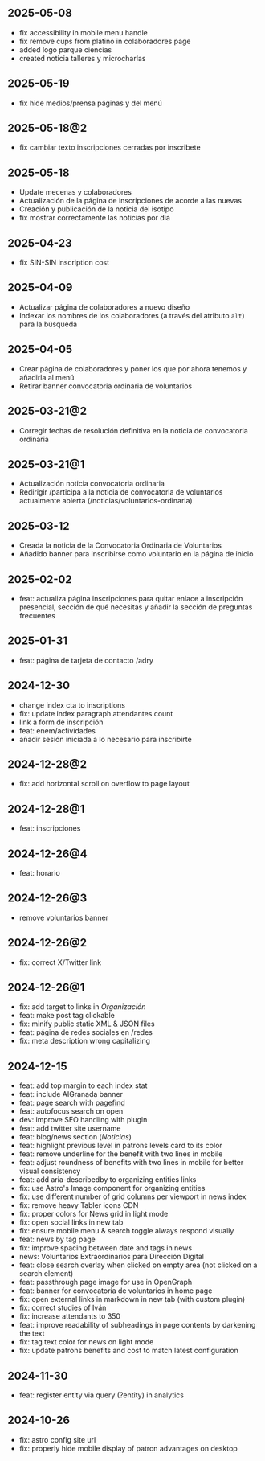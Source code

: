 ## 2025-05-08

- fix accessibility in mobile menu handle
- fix remove cups from platino in colaboradores page
- added logo parque ciencias
- created noticia talleres y microcharlas

## 2025-05-19

- fix hide medios/prensa páginas y del menú

## 2025-05-18@2

- fix cambiar texto inscripciones cerradas por inscribete

## 2025-05-18

- Update mecenas y colaboradores
- Actualización de la página de inscripciones de acorde a las nuevas
- Creación y publicación de la noticia del isotipo
- fix mostrar correctamente las noticias por dia

## 2025-04-23

- fix SIN-SIN inscription cost

## 2025-04-09

- Actualizar página de colaboradores a nuevo diseño
- Indexar los nombres de los colaboradores (a través del atributo `alt`) para la
  búsqueda

## 2025-04-05

- Crear página de colaboradores y poner los que por ahora tenemos y añadirla al
  menú
- Retirar banner convocatoria ordinaria de voluntarios

## 2025-03-21@2

- Corregir fechas de resolución definitiva en la noticia de convocatoria
  ordinaria

## 2025-03-21@1

- Actualización noticia convocatoria ordinaria
- Redirigir /participa a la noticia de convocatoria de voluntarios actualmente
  abierta (/noticias/voluntarios-ordinaria)

## 2025-03-12

- Creada la noticia de la Convocatoria Ordinaria de Voluntarios
- Añadido banner para inscribirse como voluntario en la página de inicio

## 2025-02-02

- feat: actualiza página inscripciones para quitar enlace a inscripción
  presencial, sección de qué necesitas y añadir la sección de preguntas
  frecuentes

## 2025-01-31

- feat: página de tarjeta de contacto /adry

## 2024-12-30

- change index cta to inscriptions
- fix: update index paragraph attendantes count
- link a form de inscripción
- feat: enem/actividades
- añadir sesión iniciada a lo necesario para inscribirte

## 2024-12-28@2

- fix: add horizontal scroll on overflow to page layout

## 2024-12-28@1

- feat: inscripciones

## 2024-12-26@4

- feat: horario

## 2024-12-26@3

- remove voluntarios banner

## 2024-12-26@2

- fix: correct X/Twitter link

## 2024-12-26@1

- fix: add target to links in _Organización_
- feat: make post tag clickable
- fix: minify public static XML & JSON files
- feat: página de redes sociales en /redes
- fix: meta description wrong capitalizing

## 2024-12-15

- feat: add top margin to each index stat
- feat: include AIGranada banner
- feat: page search with [pagefind](https://github.com/shishkin/astro-pagefind)
- feat: autofocus search on open
- dev: improve SEO handling with plugin
- feat: add twitter site username
- feat: blog/news section (_Noticias_)
- feat: highlight previous level in patrons levels card to its color
- feat: remove underline for the benefit with two lines in mobile
- feat: adjust roundness of benefits with two lines in mobile for better visual
  consistency
- feat: add aria-describedby to organizing entities links
- fix: use Astro's Image component for organizing entities
- fix: use different number of grid columns per viewport in news index
- fix: remove heavy Tabler icons CDN
- fix: proper colors for News grid in light mode
- fix: open social links in new tab
- fix: ensure mobile menu & search toggle always respond visually
- feat: news by tag page
- fix: improve spacing between date and tags in news
- news: Voluntarios Extraordinarios para Dirección Digital
- feat: close search overlay when clicked on empty area (not clicked on a search
  element)
- feat: passthrough page image for use in OpenGraph
- feat: banner for convocatoria de voluntarios in home page
- fix: open external links in markdown in new tab (with custom plugin)
- fix: correct studies of Iván
- fix: increase attendants to 350
- feat: improve readability of subheadings in page contents by darkening the
  text
- fix: tag text color for news on light mode
- fix: update patrons benefits and cost to match latest configuration

## 2024-11-30

- feat: register entity via query (?entity) in analytics

## 2024-10-26

- fix: astro config site url
- fix: properly hide mobile display of patron advantages on desktop
